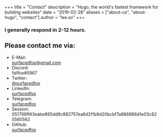 +++
title = "Contact"
description = "Hugo, the world's fastest framework for building websites"
date = "2019-02-28"
aliases = ["about-us", "about-hugo", "contact"]
author = "lee.so"
+++
### I generally respond in 2-12 hours.
## Please contact me via:
- E-Mail:   
[surfacedfox@gmail.com](mailto:surfacedfox@gmail.com)
- Discord:   
fallfox#5967
- Twitter:  
[@surfacedfox](https://twitter.com/surfacedfox)
- LinkedIn:  
[surfacedfox](https://www.linkedin.com/in/surfacedfox/)
- Telegram:   
[surfacedfox](https://t.me/surfacedfox)
- Session: 
051799ff43eabe895dd9c882757ea6d2f1b9d20bcbf7a886886d1e03c825560562
- GitHub:  
[surfacedfox](https://github.com/surfacedfox)


